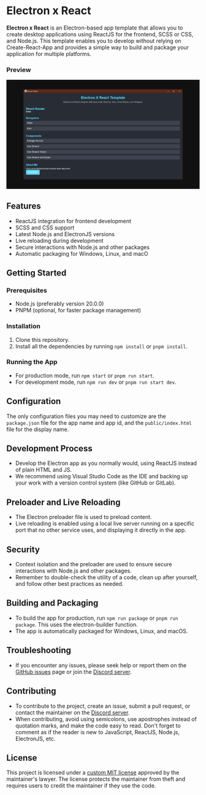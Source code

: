 # Electron x React

**Electron x React** is an Electron-based app template that allows you to create desktop applications using ReactJS for the frontend, SCSS or CSS, and Node.js. This template enables you to develop without relying on Create-React-App and provides a simple way to build and package your application for multiple platforms.

### Preview
![Preview](preview.png)


## Features
* ReactJS integration for frontend development
* SCSS and CSS support
* Latest Node.js and ElectronJS versions
* Live reloading during development
* Secure interactions with Node.js and other packages
* Automatic packaging for Windows, Linux, and macO


## Getting Started

### Prerequisites
* Node.js (preferably version 20.0.0)
* PNPM (optional, for faster package management)

### Installation
1. Clone this repository.
2. Install all the dependencies by running `npm install` or `pnpm install`.

### Running the App
* For production mode, run `npm start` or `pnpm run start`.
* For development mode, run `npm run dev` or `pnpm run start dev`.


## Configuration
The only configuration files you may need to customize are the `package.json` file for the app name and app id, and the `public/index.html` file for the display name.


## Development Process
* Develop the Electron app as you normally would, using ReactJS instead of plain HTML and JS.
* We recommend using Visual Studio Code as the IDE and backing up your work with a version control system (like GitHub or GitLab).


## Preloader and Live Reloading
* The Electron preloader file is used to preload content.
* Live reloading is enabled using a local live server running on a specific port that no other service uses, and displaying it directly in the app.


## Security
* Context isolation and the preloader are used to ensure secure interactions with Node.js and other packages.
* Remember to double-check the utility of a code, clean up after yourself, and follow other best practices as needed.


## Building and Packaging
* To build the app for production, run `npm run package` or `pnpm run package`. This uses the electron-builder function.
* The app is automatically packaged for Windows, Linux, and macOS.


## Troubleshooting
* If you encounter any issues, please seek help or report them on the [GitHub issues](https://github.com/TheNolle/Electron-x-React/issues) page or join the [Discord server](https://discord.com/invite/86yVsMVN9z).


## Contributing
* To contribute to the project, create an issue, submit a pull request, or contact the maintainer on the [Discord server](https://discord.com/invite/86yVsMVN9z).
* When contributing, avoid using semicolons, use apostrophes instead of quotation marks, and make the code easy to read. Don't forget to comment as if the reader is new to JavaScript, ReactJS, Node.js, ElectronJS, etc.


## License
This project is licensed under a [custom MIT license](LICENSE) approved by the maintainer's lawyer. The license protects the maintainer from theft and requires users to credit the maintainer if they use the code.
